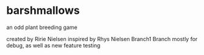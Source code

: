 # barshmallows
 an odd plant breeding game

created by Ririe Nielsen
inspired by Rhys Nielsen
Branch1 Branch
mostly for debug, as well as new feature testing
